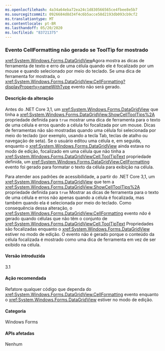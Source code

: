 ```yaml
---
ms.openlocfilehash: 4a34a64eba72ea24c1d830566565ce4fbee8e5b7
ms.sourcegitcommit: 0926684d8d34f4c6b5acce58d2193db093cb9cf2
ms.translationtype: MT
ms.contentlocale: pt-BR
ms.lasthandoff: 05/20/2020
ms.locfileid: "83721375"
---
```

### <a name="cellformatting-event-not-raised-if-tooltip-is-shown"></a>Evento CellFormatting não gerado se ToolTip for mostrado

<xref:System.Windows.Forms.DataGridView>Agora mostra as dicas de ferramenta de texto e erro de uma célula quando ele é focalizado por um mouse e quando selecionado por meio do teclado. Se uma dica de ferramenta for mostrada, o <xref:System.Windows.Forms.DataGridView.CellFormatting?displayProperty=nameWithType> evento não será gerado.

#### <a name="change-description"></a>Descrição da alteração

Antes do .NET Core 3,1, um <xref:System.Windows.Forms.DataGridView> que tinha a <xref:System.Windows.Forms.DataGridView.ShowCellToolTips%2A> propriedade definida para `true` mostrar uma dica de ferramenta para o texto de uma célula e erros quando a célula foi focalizada por um mouse. Dicas de ferramentas não são mostradas quando uma célula foi selecionada por meio do teclado (por exemplo, usando a tecla Tab, teclas de atalho ou navegação de seta). Se o usuário editou uma célula e, em seguida, enquanto o <xref:System.Windows.Forms.DataGridView> ainda estava no modo de edição, focalizado em uma célula que não tinha a <xref:System.Windows.Forms.DataGridViewCell.ToolTipText> propriedade definida, um <xref:System.Windows.Forms.DataGridView.CellFormatting> evento foi gerado para formatar o texto da célula para exibição na célula.

Para atender aos padrões de acessibilidade, a partir do .NET Core 3,1, um <xref:System.Windows.Forms.DataGridView> que tem a <xref:System.Windows.Forms.DataGridView.ShowCellToolTips%2A> propriedade definida para `true` Mostrar as dicas de ferramenta para o texto de uma célula e erros não apenas quando a célula é focalizada, mas também quando ela é selecionada por meio do teclado. Como consequência dessa alteração, o <xref:System.Windows.Forms.DataGridView.CellFormatting> evento *não* é gerado quando células que não têm o conjunto de <xref:System.Windows.Forms.DataGridViewCell.ToolTipText> Propriedades são focalizadas enquanto o <xref:System.Windows.Forms.DataGridView> estiver no modo de edição. O evento não é gerado porque o conteúdo da célula focalizada é mostrado como uma dica de ferramenta em vez de ser exibido na célula.

#### <a name="version-introduced"></a>Versão introduzida

3.1

#### <a name="recommended-action"></a>Ação recomendada

Refatore qualquer código que dependa do <xref:System.Windows.Forms.DataGridView.CellFormatting> evento enquanto o <xref:System.Windows.Forms.DataGridView> estiver no modo de edição.

#### <a name="category"></a>Categoria

Windows Forms

#### <a name="affected-apis"></a>APIs afetadas

Nenhum

<!-- 

#### Affected APIs

Not detectable via API analysis.

-->
